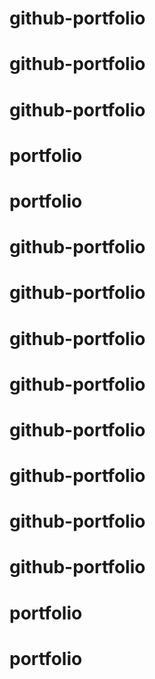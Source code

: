 # github-portfolio
# github-portfolio
# github-portfolio
# portfolio
# portfolio
# github-portfolio
# github-portfolio
# github-portfolio
# github-portfolio
# github-portfolio
# github-portfolio
# github-portfolio
# github-portfolio
# portfolio
# portfolio
